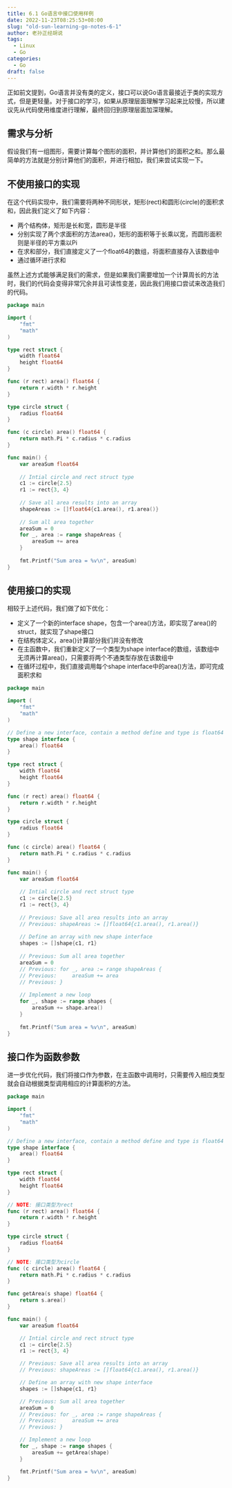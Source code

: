 ```yaml
---
title: 6.1 Go语言中接口使用样例
date: 2022-11-23T08:25:53+08:00
slug: "old-sun-learning-go-notes-6-1"
author: 老孙正经胡说
tags:
  - Linux
  - Go
categories:
  - Go
draft: false
---
```


正如前文提到，Go语言并没有类的定义，接口可以说Go语言最接近于类的实现方式，但是更轻量。对于接口的学习，如果从原理层面理解学习起来比较慢，所以建议先从代码使用维度进行理解，最终回归到原理层面加深理解。

## 需求与分析

假设我们有一组图形，需要计算每个图形的面积，并计算他们的面积之和。那么最简单的方法就是分别计算他们的面积，并进行相加，我们来尝试实现一下。

## 不使用接口的实现

在这个代码实现中，我们需要将两种不同形状，矩形(rect)和圆形(circle)的面积求和，因此我们定义了如下内容：

- 两个结构体，矩形是长和宽，圆形是半径
- 分别实现了两个求面积的方法area()，矩形的面积等于长乘以宽，而圆形面积则是半径的平方乘以Pi
- 在求和部分，我们直接定义了一个float64的数组，将面积直接存入该数组中
- 通过循环进行求和

虽然上述方式能够满足我们的需求，但是如果我们需要增加一个计算周长的方法时，我们的代码会变得非常冗余并且可读性变差，因此我们用接口尝试来改造我们的代码。

```go
package main

import (
    "fmt"
    "math"
)

type rect struct {
    width float64
    height float64
}

func (r rect) area() float64 {
    return r.width * r.height
}

type circle struct {
    radius float64
}

func (c circle) area() float64 {
    return math.Pi * c.radius * c.radius
}

func main() {
    var areaSum float64
    
    // Intial circle and rect struct type
    c1 := circle{2.5}
    r1 := rect{3, 4}
    
    // Save all area results into an array
    shapeAreas := []float64{c1.area(), r1.area()}
    
    // Sum all area together
    areaSum = 0
    for _, area := range shapeAreas {
        areaSum += area
    }
    
    fmt.Printf("Sum area = %v\n", areaSum)
}
```

## 使用接口的实现

相较于上述代码，我们做了如下优化：

- 定义了一个新的interface shape，包含一个area()方法，即实现了area()的struct，就实现了shape接口
- 在结构体定义，area()计算部分我们并没有修改
- 在主函数中，我们重新定义了一个类型为shape interface的数组，该数组中无须再计算area()，只需要将两个不通类型存放在该数组中
- 在循环过程中，我们直接调用每个shape interface中的area()方法，即可完成面积求和

```go
package main

import (
    "fmt"
    "math"
)

// Define a new interface, contain a method define and type is float64
type shape interface {
    area() float64
}

type rect struct {
    width float64
    height float64
}

func (r rect) area() float64 {
    return r.width * r.height
}

type circle struct {
    radius float64
}

func (c circle) area() float64 {
    return math.Pi * c.radius * c.radius
}

func main() {
    var areaSum float64
    
    // Intial circle and rect struct type
    c1 := circle{2.5}
    r1 := rect{3, 4}
    
    // Previous: Save all area results into an array
    // Previous: shapeAreas := []float64{c1.area(), r1.area()}
    
    // Define an array with new shape interface
    shapes := []shape{c1, r1}
    
    // Previous: Sum all area together
    areaSum = 0
    // Previous: for _, area := range shapeAreas {
    // Previous:     areaSum += area
    // Previous: }
    
    // Implement a new loop
    for _, shape := range shapes {
        areaSum += shape.area()
    }
    
    fmt.Printf("Sum area = %v\n", areaSum)
}
```

## 接口作为函数参数

进一步优化代码，我们将接口作为参数，在主函数中调用时，只需要传入相应类型就会自动根据类型调用相应的计算面积的方法。

```go
package main

import (
    "fmt"
    "math"
)

// Define a new interface, contain a method define and type is float64
type shape interface {
    area() float64
}

type rect struct {
    width float64
    height float64
}

// NOTE: 接口类型为rect
func (r rect) area() float64 {
    return r.width * r.height
}

type circle struct {
    radius float64
}

// NOTE: 接口类型为circle
func (c circle) area() float64 {
    return math.Pi * c.radius * c.radius
}

func getArea(s shape) float64 {
    return s.area()
}

func main() {
    var areaSum float64

    // Intial circle and rect struct type
    c1 := circle{2.5}
    r1 := rect{3, 4}

    // Previous: Save all area results into an array
    // Previous: shapeAreas := []float64{c1.area(), r1.area()}

    // Define an array with new shape interface
    shapes := []shape{c1, r1}

    // Previous: Sum all area together
    areaSum = 0
    // Previous: for _, area := range shapeAreas {
    // Previous:     areaSum += area
    // Previous: }

    // Implement a new loop
    for _, shape := range shapes {
        areaSum += getArea(shape)
    }

    fmt.Printf("Sum area = %v\n", areaSum)
}
```